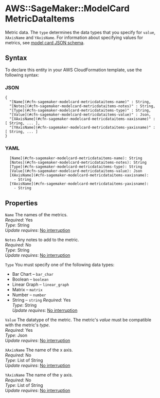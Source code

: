 # AWS::SageMaker::ModelCard MetricDataItems<a name="aws-properties-sagemaker-modelcard-metricdataitems"></a>

Metric data\. The `type` determines the data types that you specify for `value`, `XAxisName` and `YAxisName`\. For information about specifying values for metrics, see [model card JSON schema](https://docs.aws.amazon.com/sagemaker/latest/dg/model-cards.html#model-cards-json-schema)\.

## Syntax<a name="aws-properties-sagemaker-modelcard-metricdataitems-syntax"></a>

To declare this entity in your AWS CloudFormation template, use the following syntax:

### JSON<a name="aws-properties-sagemaker-modelcard-metricdataitems-syntax.json"></a>

```
{
  "[Name](#cfn-sagemaker-modelcard-metricdataitems-name)" : String,
  "[Notes](#cfn-sagemaker-modelcard-metricdataitems-notes)" : String,
  "[Type](#cfn-sagemaker-modelcard-metricdataitems-type)" : String,
  "[Value](#cfn-sagemaker-modelcard-metricdataitems-value)" : Json,
  "[XAxisName](#cfn-sagemaker-modelcard-metricdataitems-xaxisname)" : [ String, ... ],
  "[YAxisName](#cfn-sagemaker-modelcard-metricdataitems-yaxisname)" : [ String, ... ]
}
```

### YAML<a name="aws-properties-sagemaker-modelcard-metricdataitems-syntax.yaml"></a>

```
  [Name](#cfn-sagemaker-modelcard-metricdataitems-name): String
  [Notes](#cfn-sagemaker-modelcard-metricdataitems-notes): String
  [Type](#cfn-sagemaker-modelcard-metricdataitems-type): String
  [Value](#cfn-sagemaker-modelcard-metricdataitems-value): Json
  [XAxisName](#cfn-sagemaker-modelcard-metricdataitems-xaxisname): 
    - String
  [YAxisName](#cfn-sagemaker-modelcard-metricdataitems-yaxisname): 
    - String
```

## Properties<a name="aws-properties-sagemaker-modelcard-metricdataitems-properties"></a>

`Name`  <a name="cfn-sagemaker-modelcard-metricdataitems-name"></a>
The names of the metrics\.  
*Required*: Yes  
*Type*: String  
*Update requires*: [No interruption](https://docs.aws.amazon.com/AWSCloudFormation/latest/UserGuide/using-cfn-updating-stacks-update-behaviors.html#update-no-interrupt)

`Notes`  <a name="cfn-sagemaker-modelcard-metricdataitems-notes"></a>
Any notes to add to the metric\.  
*Required*: No  
*Type*: String  
*Update requires*: [No interruption](https://docs.aws.amazon.com/AWSCloudFormation/latest/UserGuide/using-cfn-updating-stacks-update-behaviors.html#update-no-interrupt)

`Type`  <a name="cfn-sagemaker-modelcard-metricdataitems-type"></a>
You must specify one of the following data types:  
+ Bar Chart – `bar_char`
+ Boolean – `boolean`
+ Linear Graph – `linear_graph`
+ Matrix – `matrix`
+ Number – `number`
+ String – `string`
*Required*: Yes  
*Type*: String  
*Update requires*: [No interruption](https://docs.aws.amazon.com/AWSCloudFormation/latest/UserGuide/using-cfn-updating-stacks-update-behaviors.html#update-no-interrupt)

`Value`  <a name="cfn-sagemaker-modelcard-metricdataitems-value"></a>
The datatype of the metric\. The metric's *value* must be compatible with the metric's *type*\.  
*Required*: Yes  
*Type*: Json  
*Update requires*: [No interruption](https://docs.aws.amazon.com/AWSCloudFormation/latest/UserGuide/using-cfn-updating-stacks-update-behaviors.html#update-no-interrupt)

`XAxisName`  <a name="cfn-sagemaker-modelcard-metricdataitems-xaxisname"></a>
The name of the x axis\.  
*Required*: No  
*Type*: List of String  
*Update requires*: [No interruption](https://docs.aws.amazon.com/AWSCloudFormation/latest/UserGuide/using-cfn-updating-stacks-update-behaviors.html#update-no-interrupt)

`YAxisName`  <a name="cfn-sagemaker-modelcard-metricdataitems-yaxisname"></a>
The name of the y axis\.  
*Required*: No  
*Type*: List of String  
*Update requires*: [No interruption](https://docs.aws.amazon.com/AWSCloudFormation/latest/UserGuide/using-cfn-updating-stacks-update-behaviors.html#update-no-interrupt)